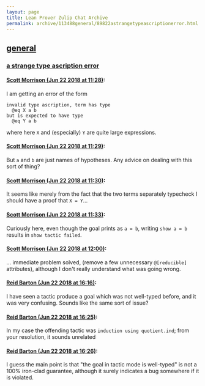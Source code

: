 ```yaml
---
layout: page
title: Lean Prover Zulip Chat Archive 
permalink: archive/113488general/89822astrangetypeascriptionerror.html
---
```


## [general](index.html)
### [a strange type ascription error](89822astrangetypeascriptionerror.html)

#### [Scott Morrison (Jun 22 2018 at 11:28)](https://leanprover.zulipchat.com/#narrow/stream/113488-general/topic/a%20strange%20type%20ascription%20error/near/128464038):
I am getting an error of the form 
````
invalid type ascription, term has type
  @eq X a b
but is expected to have type
  @eq Y a b
````
where here `X` and (especially) `Y` are quite large expressions.

#### [Scott Morrison (Jun 22 2018 at 11:29)](https://leanprover.zulipchat.com/#narrow/stream/113488-general/topic/a%20strange%20type%20ascription%20error/near/128464065):
But `a` and `b` are just names of hypotheses. Any advice on dealing with this sort of thing?

#### [Scott Morrison (Jun 22 2018 at 11:30)](https://leanprover.zulipchat.com/#narrow/stream/113488-general/topic/a%20strange%20type%20ascription%20error/near/128464118):
It seems like merely from the fact that the two terms separately typecheck I should have a proof that `X = Y`...

#### [Scott Morrison (Jun 22 2018 at 11:33)](https://leanprover.zulipchat.com/#narrow/stream/113488-general/topic/a%20strange%20type%20ascription%20error/near/128464203):
Curiously here, even though the goal prints as `a = b`, writing `show a = b` results in `show tactic failed`.

#### [Scott Morrison (Jun 22 2018 at 12:00)](https://leanprover.zulipchat.com/#narrow/stream/113488-general/topic/a%20strange%20type%20ascription%20error/near/128465208):
... immediate problem solved, (remove a few unnecessary `@[reducible]` attributes), although I don't really understand what was going wrong.

#### [Reid Barton (Jun 22 2018 at 16:16)](https://leanprover.zulipchat.com/#narrow/stream/113488-general/topic/a%20strange%20type%20ascription%20error/near/128474905):
I have seen a tactic produce a goal which was not well-typed before, and it was very confusing. Sounds like the same sort of issue?

#### [Reid Barton (Jun 22 2018 at 16:25)](https://leanprover.zulipchat.com/#narrow/stream/113488-general/topic/a%20strange%20type%20ascription%20error/near/128475258):
In my case the offending tactic was `induction using quotient.ind`; from your resolution, it sounds unrelated

#### [Reid Barton (Jun 22 2018 at 16:26)](https://leanprover.zulipchat.com/#narrow/stream/113488-general/topic/a%20strange%20type%20ascription%20error/near/128475337):
I guess the main point is that "the goal in tactic mode is well-typed" is not a 100% iron-clad guarantee, although it surely indicates a bug somewhere if it is violated.

